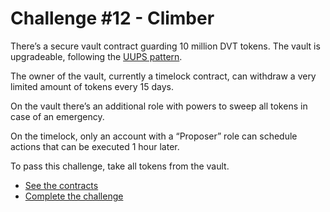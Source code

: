 # Challenge #12 - Climber

There’s a secure vault contract guarding 10 million DVT tokens. The vault is upgradeable, following the [UUPS pattern](https://eips.ethereum.org/EIPS/eip-1822).

The owner of the vault, currently a timelock contract, can withdraw a very limited amount of tokens every 15 days.

On the vault there’s an additional role with powers to sweep all tokens in case of an emergency.

On the timelock, only an account with a “Proposer” role can schedule actions that can be executed 1 hour later.

To pass this challenge, take all tokens from the vault.

- [See the contracts](https://github.com/piatoss3612/damn-vulnerable-defi-foundry/tree/v3/src/Contracts/12.climber)
- [Complete the challenge](https://github.com/piatoss3612/damn-vulnerable-defi-foundry/blob/v3/test/Levels/12.climber/Climber.t.sol)
